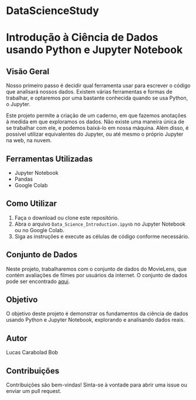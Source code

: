 # DataScienceStudy

# Introdução à Ciência de Dados usando Python e Jupyter Notebook

## Visão Geral
Nosso primeiro passo é decidir qual ferramenta usar para escrever o código que analisará nossos dados. Existem várias ferramentas e formas de trabalhar, e optaremos por uma bastante conhecida quando se usa Python, o Jupyter.

Este projeto permite a criação de um caderno, em que fazemos anotações à medida em que exploramos os dados. Não existe uma maneira única de se trabalhar com ele, e podemos baixá-lo em nossa máquina. Além disso, é possível utilizar equivalentes do Jupyter, ou até mesmo o próprio Jupyter na web, na nuvem.

## Ferramentas Utilizadas
- Jupyter Notebook
- Pandas
- Google Colab

## Como Utilizar
1. Faça o download ou clone este repositório.
2. Abra o arquivo `Data_Science_Introduction.ipynb` no Jupyter Notebook ou no Google Colab.
3. Siga as instruções e execute as células de código conforme necessário.

## Conjunto de Dados
Neste projeto, trabalharemos com o conjunto de dados do MovieLens, que contém avaliações de filmes por usuários da internet. O conjunto de dados pode ser encontrado [aqui](link_para_os_dados).

## Objetivo
O objetivo deste projeto é demonstrar os fundamentos da ciência de dados usando Python e Jupyter Notebook, explorando e analisando dados reais.

## Autor
Lucas Carabolad Bob

## Contribuições
Contribuições são bem-vindas! Sinta-se à vontade para abrir uma issue ou enviar um pull request.
